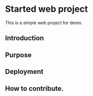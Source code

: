 # Started web project
This is a simple web project for demo.

## Introduction

## Purpose

## Deployment

## How to contribute.